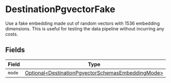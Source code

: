 # DestinationPgvectorFake

Use a fake embedding made out of random vectors with 1536 embedding dimensions. This is useful for testing the data pipeline without incurring any costs.


## Fields

| Field                                                                                                                | Type                                                                                                                 | Required                                                                                                             | Description                                                                                                          |
| -------------------------------------------------------------------------------------------------------------------- | -------------------------------------------------------------------------------------------------------------------- | -------------------------------------------------------------------------------------------------------------------- | -------------------------------------------------------------------------------------------------------------------- |
| `mode`                                                                                                               | [Optional\<DestinationPgvectorSchemasEmbeddingMode>](../../models/shared/DestinationPgvectorSchemasEmbeddingMode.md) | :heavy_minus_sign:                                                                                                   | N/A                                                                                                                  |